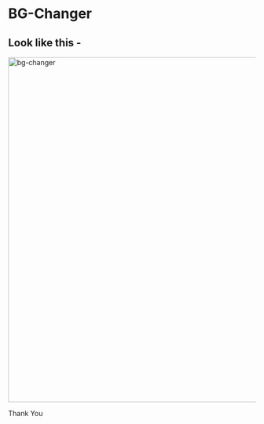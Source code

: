# BG-Changer

## Look like this - 

<img width="703" alt="bg-changer" src="https://github.com/surendra-kumar-07/BG-Changer/assets/146053122/7f6953bf-4447-4702-8547-ee9018866d1a">

Thank You
